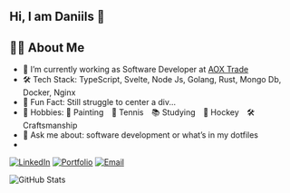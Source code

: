 ## Hi, I am Daniils 👋 

## 👨‍💻 About Me
- 🔭 I’m currently working as Software Developer at [AOX Trade](https://aoxtrade.eu/)
- 🛠️ Tech Stack: TypeScript, Svelte, Node Js, Golang, Rust, Mongo Db, Docker, Nginx
- 🧠 Fun Fact: Still struggle to center a div...
- 🎯 Hobbies: 🎨 Painting 🎾 Tennis 📚 Studying 🏒 Hockey 🛠️ Craftsmanship
- 💬 Ask me about: software development or what’s in my dotfiles
- 

[![LinkedIn](https://img.shields.io/badge/LinkedIn-blue?logo=linkedin&style=flat-square)](https://linkedin.com/in/yourname)
[![Portfolio](https://img.shields.io/badge/Portfolio-000?style=flat-square&logo=firefox)](https://firger.net)
[![Email](https://img.shields.io/badge/Email-D14836?style=flat-square&logo=gmail&logoColor=white)](mailto:dfirger@gmail.com)


![GitHub Stats](https://github-readme-stats.vercel.app/api?username=DaniilsFirgers&show_icons=true)

